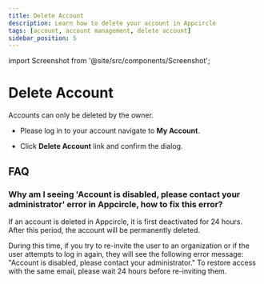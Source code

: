 ```yaml
---
title: Delete Account
description: Learn how to delete your account in Appcircle
tags: [account, account management, delete account]
sidebar_position: 5
---
```


import Screenshot from '@site/src/components/Screenshot';

# Delete Account

Accounts can only be deleted by the owner. 

- Please log in to your account navigate to **My Account**. 
<Screenshot url='https://cdn.appcircle.io/docs/assets/BE5444-delete.png' />


- Click **Delete Account** link and confirm the dialog.

<Screenshot url="https://cdn.appcircle.io/docs/assets/myaccount-delete-account-prompt.png" />

## FAQ

### Why am I seeing 'Account is disabled, please contact your administrator' error in Appcircle, how to fix this error? 

If an account is deleted in Appcircle, it is first deactivated for 24 hours. After this period, the account will be permanently deleted.

During this time, if you try to re-invite the user to an organization or if the user attempts to log in again, they will see the following error message: "Account is disabled, please contact your administrator." To restore access with the same email, please wait 24 hours before re-inviting them.
